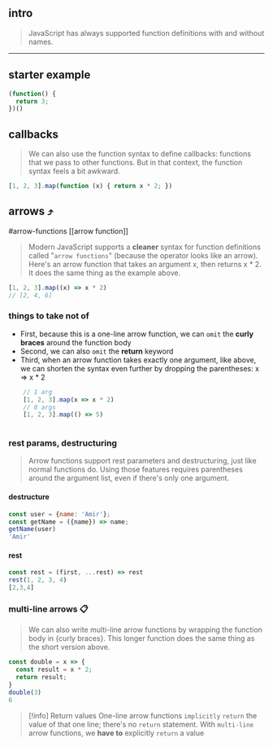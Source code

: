 ## intro

> JavaScript has always supported function definitions with and without names.

---

## starter example

```js
(function() {
  return 3;
})()
```

## callbacks
> We can also use the function syntax to define callbacks: functions that we pass to other functions. But in that context, the function syntax feels a bit awkward.

```js
[1, 2, 3].map(function (x) { return x * 2; })
```

## arrows ⤴
#arrow-functions
[[arrow function]]

> Modern JavaScript supports a **cleaner** syntax for function definitions called "`arrow functions`" (because the operator looks like an arrow). Here's an arrow function that takes an argument x, then returns x * 2. It does the same thing as the example above.

```js
[1, 2, 3].map((x) => x * 2)
// [2, 4, 6]
```

### things to take not of

- First, because this is a one-line arrow function, we can `omit` the **curly braces** around the function body
- Second, we can also `omit` the **return** keyword
- Third, when an arrow function takes exactly one argument, like above, we can shorten the syntax even further by dropping the parentheses: x => x * 2
```js
	// 1 arg
	[1, 2, 3].map(x => x * 2)
	// 0 args
	[1, 2, 3].map(() => 5)
	
```

### rest params, destructuring
> Arrow functions support rest parameters and destructuring, just like normal functions do. Using those features requires parentheses around the argument list, even if there's only one argument.

#### destructure
```js
const user = {name: 'Amir'};
const getName = ({name}) => name;
getName(user)
'Amir'
```
#### rest
```js
const rest = (first, ...rest) => rest
rest(1, 2, 3, 4)
[2,3,4]
```

### multi-line arrows 📋
> We can also write multi-line arrow functions by wrapping the function body in {curly braces}. This longer function does the same thing as the short version above.

```js
const double = x => {
  const result = x * 2;
  return result;
}
double(3)
6
```

> [!info] Return values
> One-line arrow functions `implicitly` `return` the value of that one line; there's no `return` statement. With `multi-line` arrow functions, we **have to** explicitly `return` a value
